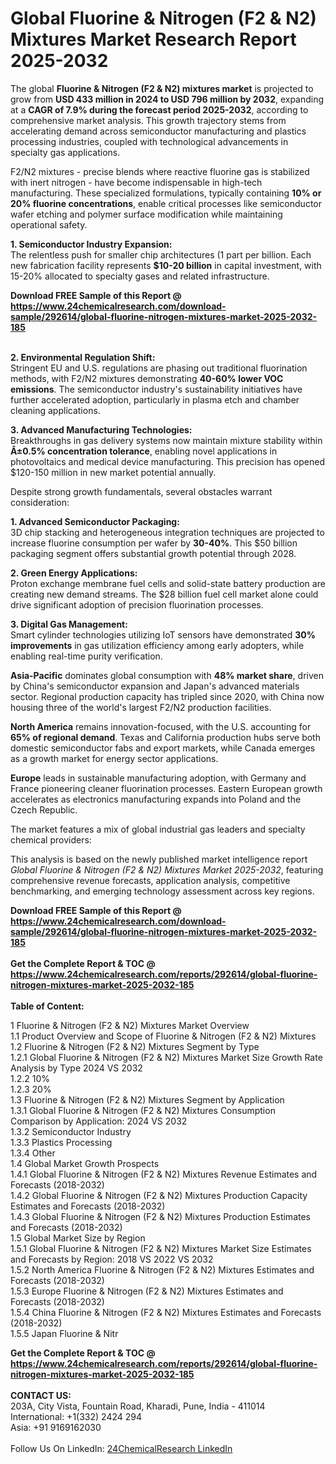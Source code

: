 <h1>Global Fluorine &amp; Nitrogen (F2 &amp; N2) Mixtures Market Research Report 2025-2032</h1><p>The global <strong>Fluorine &amp; Nitrogen (F2 &amp; N2) mixtures market</strong> is projected to grow from <strong>USD 433 million in 2024 to USD 796 million by 2032</strong>, expanding at a <strong>CAGR of 7.9% during the forecast period 2025-2032</strong>, according to comprehensive market analysis. This growth trajectory stems from accelerating demand across semiconductor manufacturing and plastics processing industries, coupled with technological advancements in specialty gas applications.</p><p>F2/N2 mixtures - precise blends where reactive fluorine gas is stabilized with inert nitrogen - have become indispensable in high-tech manufacturing. These specialized formulations, typically containing <strong>10% or 20% fluorine concentrations</strong>, enable critical processes like semiconductor wafer etching and polymer surface modification while maintaining operational safety.</p><p><strong>1. Semiconductor Industry Expansion:</strong><br>
The relentless push for smaller chip architectures (1 part per billion. Each new fabrication facility represents <strong>$10-20 billion</strong> in capital investment, with 15-20% allocated to specialty gases and related infrastructure.</p><div><b>Download FREE Sample of this Report @ 
            <a href="https://www.24chemicalresearch.com/download-sample/292614/global-fluorine-nitrogen-mixtures-market-2025-2032-185">
            https://www.24chemicalresearch.com/download-sample/292614/global-fluorine-nitrogen-mixtures-market-2025-2032-185</a></b></div><br><p><strong>2. Environmental Regulation Shift:</strong><br>
Stringent EU and U.S. regulations are phasing out traditional fluorination methods, with F2/N2 mixtures demonstrating <strong>40-60% lower VOC emissions</strong>. The semiconductor industry's sustainability initiatives have further accelerated adoption, particularly in plasma etch and chamber cleaning applications.</p><p><strong>3. Advanced Manufacturing Technologies:</strong><br>
Breakthroughs in gas delivery systems now maintain mixture stability within <strong>Â±0.5% concentration tolerance</strong>, enabling novel applications in photovoltaics and medical device manufacturing. This precision has opened $120-150 million in new market potential annually.</p><p>Despite strong growth fundamentals, several obstacles warrant consideration:</p><p><strong>1. Advanced Semiconductor Packaging:</strong><br>
3D chip stacking and heterogeneous integration techniques are projected to increase fluorine consumption per wafer by <strong>30-40%</strong>. This $50 billion packaging segment offers substantial growth potential through 2028.</p><p><strong>2. Green Energy Applications:</strong><br>
Proton exchange membrane fuel cells and solid-state battery production are creating new demand streams. The $28 billion fuel cell market alone could drive significant adoption of precision fluorination processes.</p><p><strong>3. Digital Gas Management:</strong><br>
Smart cylinder technologies utilizing IoT sensors have demonstrated <strong>30% improvements</strong> in gas utilization efficiency among early adopters, while enabling real-time purity verification.</p><p><strong>Asia-Pacific</strong> dominates global consumption with <strong>48% market share</strong>, driven by China's semiconductor expansion and Japan's advanced materials sector. Regional production capacity has tripled since 2020, with China now housing three of the world's largest F2/N2 production facilities.</p><p><strong>North America</strong> remains innovation-focused, with the U.S. accounting for <strong>65% of regional demand</strong>. Texas and California production hubs serve both domestic semiconductor fabs and export markets, while Canada emerges as a growth market for energy sector applications.</p><p><strong>Europe</strong> leads in sustainable manufacturing adoption, with Germany and France pioneering cleaner fluorination processes. Eastern European growth accelerates as electronics manufacturing expands into Poland and the Czech Republic.</p><p>The market features a mix of global industrial gas leaders and specialty chemical providers:</p><p>This analysis is based on the newly published market intelligence report <em>Global Fluorine &amp; Nitrogen (F2 &amp; N2) Mixtures Market 2025-2032</em>, featuring comprehensive revenue forecasts, application analysis, competitive benchmarking, and emerging technology assessment across key regions.</p><div><b>Download FREE Sample of this Report @ 
            <a href="https://www.24chemicalresearch.com/download-sample/292614/global-fluorine-nitrogen-mixtures-market-2025-2032-185">
            https://www.24chemicalresearch.com/download-sample/292614/global-fluorine-nitrogen-mixtures-market-2025-2032-185</a></b></div><br><div><b>Get the Complete Report & TOC @ 
            <a href="https://www.24chemicalresearch.com/reports/292614/global-fluorine-nitrogen-mixtures-market-2025-2032-185">
            https://www.24chemicalresearch.com/reports/292614/global-fluorine-nitrogen-mixtures-market-2025-2032-185</a></b></div><br>
            <b>Table of Content:</b><p>1 Fluorine & Nitrogen (F2 & N2) Mixtures Market Overview<br />
    1.1 Product Overview and Scope of Fluorine & Nitrogen (F2 & N2) Mixtures<br />
    1.2 Fluorine & Nitrogen (F2 & N2) Mixtures Segment by Type<br />
        1.2.1 Global Fluorine & Nitrogen (F2 & N2) Mixtures Market Size Growth Rate Analysis by Type 2024 VS 2032<br />
        1.2.2 10%<br />
        1.2.3 20%<br />
    1.3 Fluorine & Nitrogen (F2 & N2) Mixtures Segment by Application<br />
        1.3.1 Global Fluorine & Nitrogen (F2 & N2) Mixtures Consumption Comparison by Application: 2024 VS 2032<br />
        1.3.2 Semiconductor Industry<br />
        1.3.3 Plastics Processing<br />
        1.3.4 Other<br />
    1.4 Global Market Growth Prospects<br />
        1.4.1 Global Fluorine & Nitrogen (F2 & N2) Mixtures Revenue Estimates and Forecasts (2018-2032)<br />
        1.4.2 Global Fluorine & Nitrogen (F2 & N2) Mixtures Production Capacity Estimates and Forecasts (2018-2032)<br />
        1.4.3 Global Fluorine & Nitrogen (F2 & N2) Mixtures Production Estimates and Forecasts (2018-2032)<br />
    1.5 Global Market Size by Region<br />
        1.5.1 Global Fluorine & Nitrogen (F2 & N2) Mixtures Market Size Estimates and Forecasts by Region: 2018 VS 2022 VS 2032<br />
        1.5.2 North America Fluorine & Nitrogen (F2 & N2) Mixtures Estimates and Forecasts (2018-2032)<br />
        1.5.3 Europe Fluorine & Nitrogen (F2 & N2) Mixtures Estimates and Forecasts (2018-2032)<br />
        1.5.4 China Fluorine & Nitrogen (F2 & N2) Mixtures Estimates and Forecasts (2018-2032)<br />
        1.5.5 Japan Fluorine & Nitr</p><div><b>Get the Complete Report & TOC @ 
            <a href="https://www.24chemicalresearch.com/reports/292614/global-fluorine-nitrogen-mixtures-market-2025-2032-185">
            https://www.24chemicalresearch.com/reports/292614/global-fluorine-nitrogen-mixtures-market-2025-2032-185</a></b></div><br><b>CONTACT US:</b><br>
            203A, City Vista, Fountain Road, Kharadi, Pune, India - 411014<br>
            International: +1(332) 2424 294<br>
            Asia: +91 9169162030 <br><br>
            Follow Us On LinkedIn: <a href="https://www.linkedin.com/company/24chemicalresearch/">24ChemicalResearch LinkedIn</a>
